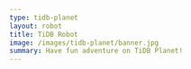 ```yaml
---
type: tidb-planet
layout: robot
title: TiDB Robot
image: /images/tidb-planet/banner.jpg
summary: Have fun adventure on TiDB Planet!
---
```


